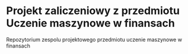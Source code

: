 # Projekt zaliczeniowy z przedmiotu Uczenie maszynowe w finansach
Repozytorium zespolu projektowego przedmiotu uczenie maszynowe w finansach 

